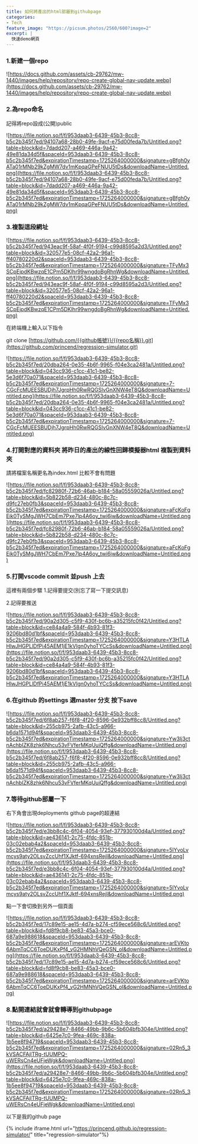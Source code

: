 ```yaml
---
title: 如何將產出的html部屬到githubpage
categories:
- Tech
feature_image: "https://picsum.photos/2560/600?image=2"  
excerpt: |
  快速demo網頁
---
```


### 1.新建一個repo

![https://docs.github.com/assets/cb-29762/mw-1440/images/help/repository/repo-create-global-nav-update.webp](https://docs.github.com/assets/cb-29762/mw-1440/images/help/repository/repo-create-global-nav-update.webp)

### 2.為repo命名

記得將repo設成(公開)public

![https://file.notion.so/f/f/953daab3-6439-45b3-8cc8-b5c2b345f7ed/94107a68-28b0-49fe-9acf-e75d00feda7b/Untitled.png?table=block&id=7dadd207-a469-446a-9a42-49e81da34d5f&spaceId=953daab3-6439-45b3-8cc8-b5c2b345f7ed&expirationTimestamp=1725264000000&signature=gBfgh0yATa01rMNb29kZgMW7dv1mKpqaGPeFNUU5tDs&downloadName=Untitled.png](https://file.notion.so/f/f/953daab3-6439-45b3-8cc8-b5c2b345f7ed/94107a68-28b0-49fe-9acf-e75d00feda7b/Untitled.png?table=block&id=7dadd207-a469-446a-9a42-49e81da34d5f&spaceId=953daab3-6439-45b3-8cc8-b5c2b345f7ed&expirationTimestamp=1725264000000&signature=gBfgh0yATa01rMNb29kZgMW7dv1mKpqaGPeFNUU5tDs&downloadName=Untitled.png)

### 3.複製這段網址

![https://file.notion.so/f/f/953daab3-6439-45b3-8cc8-b5c2b345f7ed/943eac9f-58af-4f0f-9194-c99d8595a2d3/Untitled.png?table=block&id=320577e5-08cf-42a2-96a1-ff40780220d2&spaceId=953daab3-6439-45b3-8cc8-b5c2b345f7ed&expirationTimestamp=1725264000000&signature=TFyMx3SCpEjpdKBwzqE1CPm5DKlhr99wngdoBgRhnWg&downloadName=Untitled.png](https://file.notion.so/f/f/953daab3-6439-45b3-8cc8-b5c2b345f7ed/943eac9f-58af-4f0f-9194-c99d8595a2d3/Untitled.png?table=block&id=320577e5-08cf-42a2-96a1-ff40780220d2&spaceId=953daab3-6439-45b3-8cc8-b5c2b345f7ed&expirationTimestamp=1725264000000&signature=TFyMx3SCpEjpdKBwzqE1CPm5DKlhr99wngdoBgRhnWg&downloadName=Untitled.png)

在終端機上輸入以下指令

git clone  [https://github.com/{{github帳號}}/{{repo名稱}}.git](https://github.com/princend/regression-simulator.git)

![https://file.notion.so/f/f/953daab3-6439-45b3-8cc8-b5c2b345f7ed/20dba264-0e35-4b6f-9965-f04e3ca2481a/Untitled.png?table=block&id=043cc936-c1cc-41c1-be82-5e3d6f70a071&spaceId=953daab3-6439-45b3-8cc8-b5c2b345f7ed&expirationTimestamp=1725264000000&signature=7-CGcFcMUEESBUDjh7JgrpHh0RwRQGSlvGnXNW4eT8Q&downloadName=Untitled.png](https://file.notion.so/f/f/953daab3-6439-45b3-8cc8-b5c2b345f7ed/20dba264-0e35-4b6f-9965-f04e3ca2481a/Untitled.png?table=block&id=043cc936-c1cc-41c1-be82-5e3d6f70a071&spaceId=953daab3-6439-45b3-8cc8-b5c2b345f7ed&expirationTimestamp=1725264000000&signature=7-CGcFcMUEESBUDjh7JgrpHh0RwRQGSlvGnXNW4eT8Q&downloadName=Untitled.png)

### 4.打開對應的資料夾 將昨日的產出的線性回歸模擬器html 複製到資料夾

請將檔案名稱更名為index.html 比較不會有問題

![https://file.notion.so/f/f/953daab3-6439-45b3-8cc8-b5c2b345f7ed/fc82980f-72b6-46ab-b184-58a05559026a/Untitled.png?table=block&id=5b822b58-d234-480c-8c7c-d9fc27eb0fb3&spaceId=953daab3-6439-45b3-8cc8-b5c2b345f7ed&expirationTimestamp=1725264000000&signature=aFcKoFgEik0TySMgJWH7CbEm7Pxe7lp4A6oy_twi6jw&downloadName=Untitled.png](https://file.notion.so/f/f/953daab3-6439-45b3-8cc8-b5c2b345f7ed/fc82980f-72b6-46ab-b184-58a05559026a/Untitled.png?table=block&id=5b822b58-d234-480c-8c7c-d9fc27eb0fb3&spaceId=953daab3-6439-45b3-8cc8-b5c2b345f7ed&expirationTimestamp=1725264000000&signature=aFcKoFgEik0TySMgJWH7CbEm7Pxe7lp4A6oy_twi6jw&downloadName=Untitled.png)

### 5.打開vscode commit 並push 上去

這裡有兩個步驟 
1.記得要提交(別忘了寫一下提交訊息)

2.記得要推送

![https://file.notion.so/f/f/953daab3-6439-45b3-8cc8-b5c2b345f7ed/90a2d305-c5f9-430f-bc6b-a35215fc0f42/Untitled.png?table=block&id=ce84a4a9-584f-4b93-81f3-9206bd80d1bf&spaceId=953daab3-6439-45b3-8cc8-b5c2b345f7ed&expirationTimestamp=1725264000000&signature=Y3HTLAHlwJHGPLlDfPi45AEM1jE1kVIgn0yhoTYCcSs&downloadName=Untitled.png](https://file.notion.so/f/f/953daab3-6439-45b3-8cc8-b5c2b345f7ed/90a2d305-c5f9-430f-bc6b-a35215fc0f42/Untitled.png?table=block&id=ce84a4a9-584f-4b93-81f3-9206bd80d1bf&spaceId=953daab3-6439-45b3-8cc8-b5c2b345f7ed&expirationTimestamp=1725264000000&signature=Y3HTLAHlwJHGPLlDfPi45AEM1jE1kVIgn0yhoTYCcSs&downloadName=Untitled.png)

### 6.在github 的settings 選master 分支 按下save

![https://file.notion.so/f/f/953daab3-6439-45b3-8cc8-b5c2b345f7ed/6f8ab257-f6f8-4f20-8596-0e932bff8cc8/Untitled.png?table=block&id=255cb975-2afb-43c5-a966-b6da1571d94f&spaceId=953daab3-6439-45b3-8cc8-b5c2b345f7ed&expirationTimestamp=1725264000000&signature=Yw3Ij3ctnAchbIZK8zhk6Nhcu53vFVferMKqUuiQffg&downloadName=Untitled.png](https://file.notion.so/f/f/953daab3-6439-45b3-8cc8-b5c2b345f7ed/6f8ab257-f6f8-4f20-8596-0e932bff8cc8/Untitled.png?table=block&id=255cb975-2afb-43c5-a966-b6da1571d94f&spaceId=953daab3-6439-45b3-8cc8-b5c2b345f7ed&expirationTimestamp=1725264000000&signature=Yw3Ij3ctnAchbIZK8zhk6Nhcu53vFVferMKqUuiQffg&downloadName=Untitled.png)

### 7.等待github部屬一下

右下角會出現deployments github page的超連結

![https://file.notion.so/f/f/953daab3-6439-45b3-8cc8-b5c2b345f7ed/e3bb8c4c-6f04-4054-93ef-377930100d4a/Untitled.png?table=block&id=ae436141-2c75-4fdc-851b-03c02ebab4a2&spaceId=953daab3-6439-45b3-8cc8-b5c2b345f7ed&expirationTimestamp=1725264000000&signature=5IYvoLvmcys9aty2OLsvZccUhf1XJktf-694xnsRejI&downloadName=Untitled.png](https://file.notion.so/f/f/953daab3-6439-45b3-8cc8-b5c2b345f7ed/e3bb8c4c-6f04-4054-93ef-377930100d4a/Untitled.png?table=block&id=ae436141-2c75-4fdc-851b-03c02ebab4a2&spaceId=953daab3-6439-45b3-8cc8-b5c2b345f7ed&expirationTimestamp=1725264000000&signature=5IYvoLvmcys9aty2OLsvZccUhf1XJktf-694xnsRejI&downloadName=Untitled.png)

點一下會切換到另外一個頁面

![https://file.notion.so/f/f/953daab3-6439-45b3-8cc8-b5c2b345f7ed/17c89e15-ae15-4d7a-b274-cf59ece568c6/Untitled.png?table=block&id=fd8f9cb8-be83-45a3-bce0-687a9e988618&spaceId=953daab3-6439-45b3-8cc8-b5c2b345f7ed&expirationTimestamp=1725264000000&signature=arEVKto6AbmTqCC6ToeDUKxPf4_vG2HMNhVQeGSN_oI&downloadName=Untitled.png](https://file.notion.so/f/f/953daab3-6439-45b3-8cc8-b5c2b345f7ed/17c89e15-ae15-4d7a-b274-cf59ece568c6/Untitled.png?table=block&id=fd8f9cb8-be83-45a3-bce0-687a9e988618&spaceId=953daab3-6439-45b3-8cc8-b5c2b345f7ed&expirationTimestamp=1725264000000&signature=arEVKto6AbmTqCC6ToeDUKxPf4_vG2HMNhVQeGSN_oI&downloadName=Untitled.png)

### 8.點開連結就會就會轉導到githubpage

![https://file.notion.so/f/f/953daab3-6439-45b3-8cc8-b5c2b345f7ed/a29428e7-8466-49bb-9b6c-5b604bfb304e/Untitled.png?table=block&id=6425e7c0-9fea-469c-838a-1b5ee8f94719&spaceId=953daab3-6439-45b3-8cc8-b5c2b345f7ed&expirationTimestamp=1725264000000&signature=02Rn5_3kVSACFAjlTRg-tUUMPQ-uWERsCn4eUFjeWgk&downloadName=Untitled.png](https://file.notion.so/f/f/953daab3-6439-45b3-8cc8-b5c2b345f7ed/a29428e7-8466-49bb-9b6c-5b604bfb304e/Untitled.png?table=block&id=6425e7c0-9fea-469c-838a-1b5ee8f94719&spaceId=953daab3-6439-45b3-8cc8-b5c2b345f7ed&expirationTimestamp=1725264000000&signature=02Rn5_3kVSACFAjlTRg-tUUMPQ-uWERsCn4eUFjeWgk&downloadName=Untitled.png)

以下是我的github page

{% include iframe.html  url="https://princend.github.io/regression-simulator/" title="regression-simulator"%}
